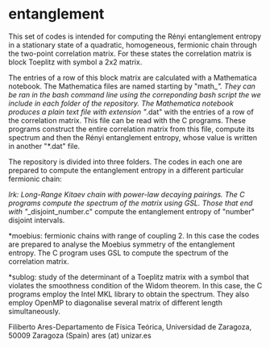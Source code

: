 # entanglement
This set of codes is intended for computing the Rényi entanglement 
entropy in a stationary state of a quadratic, homogeneous, fermionic
chain through the two-point correlation matrix. For these states the
correlation matrix is block Toeplitz with symbol a 2x2 matrix.

The entries of a row of this block matrix are calculated with a Mathematica
notebook. The Mathematica files are named starting by "math_*". They can be
ran in the bash command line using the correponding bash script the we
include in each folder of the repository. The Mathematica notebook produces
a plain text file with extension "*.dat" with the entries of a row of the 
correlation matrix. This file can be read with the C programs. These programs
construct the entire correlation matrix from this file, compute 
its spectrum and then the Rényi entanglement entropy, whose value
is written in another "*.dat" file. 

The repository is divided into three folders. The codes in each one are
prepared to compute the entanglement entropy in a different particular 
fermionic chain:

*lrk: Long-Range Kitaev chain with power-law decaying pairings. 
          The C programs compute the spectrum of the matrix using 
          GSL. Those that end with "*_disjoint_number.c" compute 
          the entanglement entropy of "number" disjoint intervals.
          
*moebius: fermionic chains with range of coupling 2. In this case
              the codes are prepared to analyse the Moebius symmetry
              of the entanglement entropy. The C program uses GSL
              to compute the spectrum of the correlation matrix.
              
*sublog: study of the determinant of a Toeplitz matrix with a symbol
             that violates the smoothness condition of the Widom theorem.
             In this case, the C programs employ the Intel MKL library to
             obtain the spectrum. They also employ OpenMP to diagonalise
             several matrix of different length simultaneously. 
            
 Filiberto Ares-Departamento de Física Teórica, Universidad de Zaragoza, 50009 Zaragoza (Spain) ares (at) unizar.es

